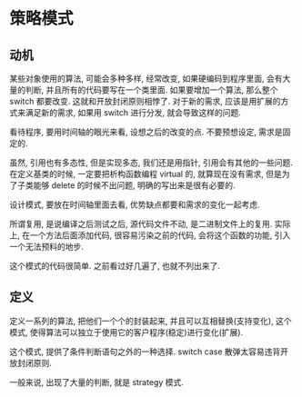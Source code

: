 # 策略模式

## 动机

某些对象使用的算法, 可能会多种多样, 经常改变, 如果硬编码到程序里面, 会有大量的判断, 并且所有的代码要写在一个类里面. 如果要增加一个算法, 那么整个 switch 都要改变. 这就和开放封闭原则相悖了. 对于新的需求, 应该是用扩展的方式来满足新的需求, 如果用 switch 进行分发, 就会导致这样的问题.

看待程序, 要用时间轴的眼光来看, 设想之后的改变的点. 不要预想设定, 需求是固定的.

虽然, 引用也有多态性, 但是实现多态, 我们还是用指针, 引用会有其他的一些问题.
在定义基类的时候, 一定要把析构函数编程 virtual 的, 就算现在没有需求, 但是为了子类能够 delete 的时候不出问题, 明确的写出来是很有必要的.

设计模式, 要放在时间轴里面去看, 优势缺点都要和需求的变化一起考虑.

所谓复用, 是说编译之后测试之后, 源代码文件不动, 是二进制文件上的复用. 实际上, 在一个方法后面添加代码, 很容易污染之前的代码, 会将这个函数的功能, 引入一个无法预料的地步.

这个模式的代码很简单. 之前看过好几遍了, 也就不列出来了.

## 定义

定义一系列的算法, 把他们一个个的封装起来, 并且可以互相替换(支持变化), 这个模式, 使得算法可以独立于使用它的客户程序(稳定)进行变化(扩展).

这个模式, 提供了条件判断语句之外的一种选择. switch case 散弹太容易违背开放封闭原则.

一般来说, 出现了大量的判断, 就是 strategy 模式.